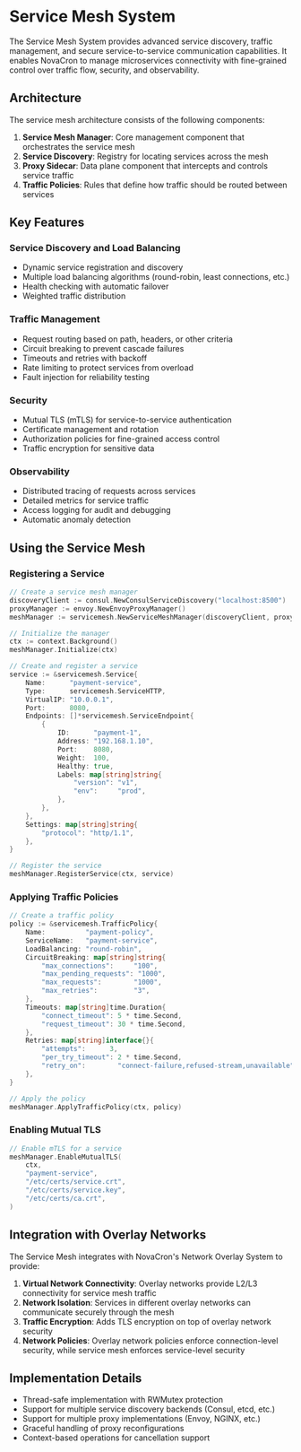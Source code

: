 # Service Mesh System

The Service Mesh System provides advanced service discovery, traffic management, and secure service-to-service communication capabilities. It enables NovaCron to manage microservices connectivity with fine-grained control over traffic flow, security, and observability.

## Architecture

The service mesh architecture consists of the following components:

1. **Service Mesh Manager**: Core management component that orchestrates the service mesh
2. **Service Discovery**: Registry for locating services across the mesh
3. **Proxy Sidecar**: Data plane component that intercepts and controls service traffic
4. **Traffic Policies**: Rules that define how traffic should be routed between services

## Key Features

### Service Discovery and Load Balancing

- Dynamic service registration and discovery
- Multiple load balancing algorithms (round-robin, least connections, etc.)
- Health checking with automatic failover
- Weighted traffic distribution

### Traffic Management

- Request routing based on path, headers, or other criteria
- Circuit breaking to prevent cascade failures
- Timeouts and retries with backoff
- Rate limiting to protect services from overload
- Fault injection for reliability testing

### Security

- Mutual TLS (mTLS) for service-to-service authentication
- Certificate management and rotation
- Authorization policies for fine-grained access control
- Traffic encryption for sensitive data

### Observability

- Distributed tracing of requests across services
- Detailed metrics for service traffic
- Access logging for audit and debugging
- Automatic anomaly detection

## Using the Service Mesh

### Registering a Service

```go
// Create a service mesh manager
discoveryClient := consul.NewConsulServiceDiscovery("localhost:8500")
proxyManager := envoy.NewEnvoyProxyManager()
meshManager := servicemesh.NewServiceMeshManager(discoveryClient, proxyManager)

// Initialize the manager
ctx := context.Background()
meshManager.Initialize(ctx)

// Create and register a service
service := &servicemesh.Service{
    Name:      "payment-service",
    Type:      servicemesh.ServiceHTTP,
    VirtualIP: "10.0.0.1",
    Port:      8080,
    Endpoints: []*servicemesh.ServiceEndpoint{
        {
            ID:      "payment-1",
            Address: "192.168.1.10",
            Port:    8080,
            Weight:  100,
            Healthy: true,
            Labels: map[string]string{
                "version": "v1",
                "env":     "prod",
            },
        },
    },
    Settings: map[string]string{
        "protocol": "http/1.1",
    },
}

// Register the service
meshManager.RegisterService(ctx, service)
```

### Applying Traffic Policies

```go
// Create a traffic policy
policy := &servicemesh.TrafficPolicy{
    Name:          "payment-policy",
    ServiceName:   "payment-service",
    LoadBalancing: "round-robin",
    CircuitBreaking: map[string]string{
        "max_connections":     "100",
        "max_pending_requests": "1000",
        "max_requests":        "1000",
        "max_retries":         "3",
    },
    Timeouts: map[string]time.Duration{
        "connect_timeout": 5 * time.Second,
        "request_timeout": 30 * time.Second,
    },
    Retries: map[string]interface{}{
        "attempts":      3,
        "per_try_timeout": 2 * time.Second,
        "retry_on":        "connect-failure,refused-stream,unavailable",
    },
}

// Apply the policy
meshManager.ApplyTrafficPolicy(ctx, policy)
```

### Enabling Mutual TLS

```go
// Enable mTLS for a service
meshManager.EnableMutualTLS(
    ctx,
    "payment-service",
    "/etc/certs/service.crt",
    "/etc/certs/service.key",
    "/etc/certs/ca.crt",
)
```

## Integration with Overlay Networks

The Service Mesh integrates with NovaCron's Network Overlay System to provide:

1. **Virtual Network Connectivity**: Overlay networks provide L2/L3 connectivity for service mesh traffic
2. **Network Isolation**: Services in different overlay networks can communicate securely through the mesh
3. **Traffic Encryption**: Adds TLS encryption on top of overlay network security
4. **Network Policies**: Overlay network policies enforce connection-level security, while service mesh enforces service-level security

## Implementation Details

- Thread-safe implementation with RWMutex protection
- Support for multiple service discovery backends (Consul, etcd, etc.)
- Support for multiple proxy implementations (Envoy, NGINX, etc.)
- Graceful handling of proxy reconfigurations
- Context-based operations for cancellation support
